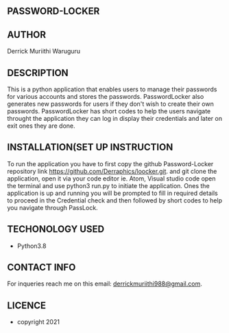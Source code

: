 ## PASSWORD-LOCKER

## AUTHOR

Derrick Muriithi Waruguru

## DESCRIPTION

This is a python application that enables users to manage their passwords for various accounts and stores the passwords. PasswordLocker also generates new passwords for users if they don't wish to create their own passwords. PasswordLocker has short codes to help the users navigate throught the application they can log in display their credentials and later on exit ones they are done.

## INSTALLATION(SET UP INSTRUCTION

To run the application you have to first copy the github Password-Locker repository link https://github.com/Derraphics/loocker.git. and git clone the application, open it via your code editor ie. Atom, Visual studio code open the terminal and use python3 run.py to initiate the application. Ones the application is up and running you will be prompted to fill in required details to proceed in the Credential check and then followed by short codes to help you navigate through PassLock.

## TECHONOLOGY USED

* Python3.8

## CONTACT INFO

For inqueries reach me on this email: derrickmuriithi988@gmail.com.

## LICENCE
* copyright 2021